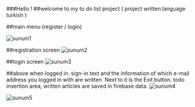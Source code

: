 ###Hello !
##welcome to my to do list project  ( project written language turkish )

##main menu (register / login)

![sunum1](https://user-images.githubusercontent.com/114886117/204100438-cee0cd36-67be-4d68-b276-68a9a7603d41.JPG)

##registration screen
![sunum2](https://user-images.githubusercontent.com/114886117/204100442-ac340a93-3045-4794-8733-a217bce341b1.JPG)

##login screen
![sunum3](https://user-images.githubusercontent.com/114886117/204100441-eef0642a-4a88-4c80-88f2-53578acdf457.JPG)

##above when logged in. sign-in text and the information of which e-mail address you logged in with are written. Next to it is the Exit button. 
todo insertion area, written articles are saved in firebase data.
![sunum4](https://user-images.githubusercontent.com/114886117/204100440-37c5214f-a3de-4b8c-bf43-207e6be56344.JPG)

![sunum5](https://user-images.githubusercontent.com/114886117/204100439-06c22180-959b-488c-887c-2455fe8c1821.JPG)
